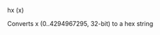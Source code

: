 <span style='color:var(--vscode-symbolIcon-methodForeground);'>hx</span> (<span style='color:var(--vscode-symbolIcon-variableForeground);'>x</span>)  

Converts x (0..4294967295, 32-bit) to a hex string
